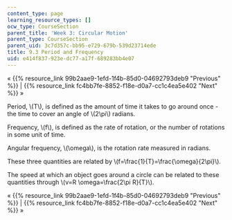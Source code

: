 ```yaml
---
content_type: page
learning_resource_types: []
ocw_type: CourseSection
parent_title: 'Week 3: Circular Motion'
parent_type: CourseSection
parent_uid: 3c7d357c-bb95-e729-679b-539d23714ede
title: 9.3 Period and Frequency
uid: e414f837-923e-dc77-a17f-689283bb4e07
---
```


« {{% resource_link 99b2aae9-1efd-1f4b-85d0-04692793deb9 "Previous" %}} | {{% resource_link fc4bb7fe-8852-f18e-d0a7-cc1c4ea5e402 "Next" %}} »

Period, \\(T\\), is defined as the amount of time it takes to go around once - the time to cover an angle of \\(2\\pi\\) radians.

Frequency, \\(f\\), is defined as the rate of rotation, or the number of rotations in some unit of time.

Angular frequency, \\(\\omega\\), is the rotation rate measured in radians.

These three quantities are related by \\(f=\\frac{1}{T}=\\frac{\\omega}{2\\pi}\\).

The speed at which an object goes around a circle can be related to these quantities through \\(v=R \\omega=\\frac{2\\pi R}{T}\\).

« {{% resource_link 99b2aae9-1efd-1f4b-85d0-04692793deb9 "Previous" %}} | {{% resource_link fc4bb7fe-8852-f18e-d0a7-cc1c4ea5e402 "Next" %}} »